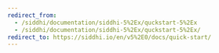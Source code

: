 ```yaml
---
redirect_from:
  - /siddhi/documentation/siddhi-5%2Ex/quckstart-5%2Ex
  - /siddhi/documentation/siddhi-5%2Ex/quckstart-5%2Ex/
redirect_to: https://siddhi.io/en/v5%2E0/docs/quick-start/
---
```

